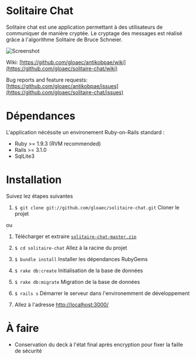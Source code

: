 # Solitaire Chat

Solitaire chat est une application permettant à des utilisateurs de communiquer de manière cryptée. Le cryptage des messages est réalisé grâce à l'algorithme Solitaire de Bruce Schneier. 

![Screenshot](https://dl.dropbox.com/u/18506317/images/message_decrypte.jpg)

Wiki:
[https://github.com/gloaec/antikobpae/wiki](https://github.com/gloaec/solitaire-chat/wiki)  

Bug reports and feature requests:  
[https://github.com/gloaec/antikobpae/issues](https://github.com/gloaec/solitaire-chat/issues)

# Dépendances

L'application nécéssite un environement Ruby-on-Rails standard :

 * Ruby >= 1.9.3 (RVM recommended)
 * Rails >= 3.1.0
 * SqlLite3
	
# Installation

Suivez lez étapes suivantes

 1. `$ git clone git://github.com/gloaec/solitaire-chat.git` Cloner le projet
    
ou 

 1. Télécharger et extraire [`solitaire-chat-master.zip`](https://github.com/gloaec/solitaire-chat/archive/master.zip)
 
 2. `$ cd solitaire-chat` Allez à la racine du projet
 3. `$ bundle install` Installer les dépendances RubyGems 
 4. `$ rake db:create` Initialisation de la base de données
 5. `$ rake db:migrate` Migration de la base de données
 6. `$ rails s` Démarrer le serveur dans l'environemment de développement
 7. Allez à l'adresse [http://localhost:3000/](http://localhost:3000/)

# À faire

* Conservation du deck à l'état final après encryption pour fixer la faille de sécurité